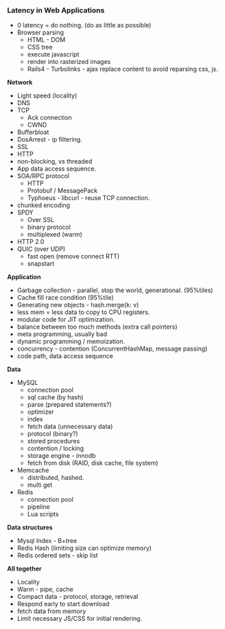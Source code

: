 ### Latency in Web Applications

* 0 latency = do nothing. (do as little as possible)
* Browser parsing 
  * HTML - DOM
  * CSS tree
  * execute javascript
  * render into rasterized images
  * Rails4 - Turbolinks - ajax replace content to avoid reparsing css, js.
  
__Network__

* Light speed (locality)
* DNS
* TCP 
  - Ack connection
  - CWND
* Bufferbloat
* DosArrest - ip filtering.
* SSL
* HTTP
* non-blocking, vs threaded
* App data access sequence.
* SOA/RPC protocol
  * HTTP
  * Protobuf / MessagePack
  * Typhoeus - libcurl - reuse TCP connection.
* chunked encoding
* SPDY
  * Over SSL
  * binary protocol
  * multiplexed (warm)
* HTTP 2.0
* QUIC (over UDP)
  * fast open (remove connect RTT)
  * snapstart 

__Application__

* Garbage collection - parallel, stop the world, generational. (95%tiles)
* Cache fill race condition (95%tile)
* Generating new objects - hash.merge(k: v)
* less mem = less data to copy to CPU registers.
* modular code for JIT optimization.
* balance between too much methods (extra call pointers)
* meta programming, usually bad 
* dynamic programming / memoization.
* concurrency - contention (ConcurrentHashMap, message passing)
* code path, data access sequence

__Data__

* MySQL 
  * connection pool
  * sql cache (by hash)
  * parse (prepared statements?)
  * optimizer
  * index
  * fetch data (unnecessary data)
  * protocol (binary?)
  * stored procedures
  * contention / locking
  * storage engine - innodb
  * fetch from disk (RAID, disk cache, file system)
* Memcache
  * distributed, hashed.
  * multi get
* Redis
  * connection pool
  * pipeline
  * Lua scripts
  
__Data structures__

* Mysql Index - B+tree
* Redis Hash (limiting size can optimize memory)
* Redis ordered sets - skip list

__All together__

  * Locality
  * Warm - pipe, cache
  * Compact data - protocol, storage, retrieval
  * Respond early to start download
  * fetch data from memory
  * Limit necessary JS/CSS for initial rendering.
